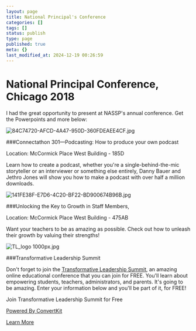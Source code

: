 ```yaml
---
layout: page
title: National Principal's Conference
categories: []
tags: []
status: publish
type: page
published: true
meta: {}
last_modified_at: 2024-12-19 00:26:59
---
```


# National Principal Conference, Chicago 2018


I had the great opportunity to present at NASSP's annual conference. Get the Powerpoints and more below:

































































  

    
  
    
![84C74720-AFCD-4A47-950D-360FDEAEE4CF.jpg](/squarespace_images/content_v1_4fffa949e4b0b4590d67b4e7_1530544640857-UNG7RNDFUDCYZFHXBOAX_84C74720-AFCD-4A47-950D-360FDEAEE4CF.jpg_)
  


  



###Connectathon 301—Podcasting: How to produce your own podcast


Location: McCormick Place West Building - 185D

Learn how to create a podcast, whether you're a single-behind-the-mic storyteller or an interviewer or something else entirely, Danny Bauer and Jethro Jones will show you how to make a podcast with over half a million downloads.












































  

    
  
    
![141FE38F-E7D6-4C20-BF22-BD900674B96B.jpg](/squarespace_images/content_v1_4fffa949e4b0b4590d67b4e7_1530544613723-B57YW3HGDUN2Z4OJYO28_141FE38F-E7D6-4C20-BF22-BD900674B96B.jpg_)
  


  



###Unlocking the Key to Growth in Staff Members,


Location: McCormick Place West Building - 475AB

Want your teachers to be as amazing as possible. Check out how to unleash their growth by valuing their strengths!












































  

    
  
    
![TL_logo 1000px.jpg](/squarespace_images/content_v1_4fffa949e4b0b4590d67b4e7_1530544506224-NO00SWAZZFWNS26GLNV4_TL_logo+1000px.jpg_)
  


  



###Transformative Leadership Summit


Don't forget to join the 
[Transformative Leadership Summit](http://transformativeleadershipsummit.com), an amazing online educational conference that you can join for FREE. You'll learn about empowering students, teachers, administrators, and parents. It's going to be amazing. Enter your information below and you'll be part of it, for FREE!



Join Transformative Leadership Summit for Free

[Powered By ConvertKit](https://convertkit.com/?utm_source=dynamic&utm_medium=referral&utm_campaign=poweredby&utm_content=form)






[Learn More](http://transformativeleadershipsummit.com)
